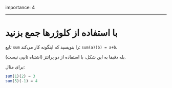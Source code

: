 importance: 4

---

# با استفاده از کلوژرها جمع بزنید

تابع `sum` را بنویسید که اینگونه کار می‌کند: `sum(a)(b) = a+b`.

بله دقیقا به این شکل، با استفاده از دو پرانتز (اشتباه تایپی نیست).

برای مثال:

```js
sum(1)(2) = 3
sum(5)(-1) = 4
```

